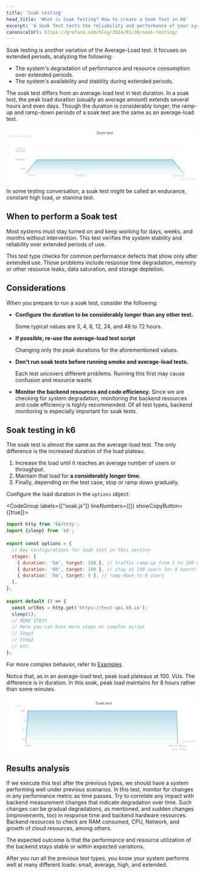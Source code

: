 ```yaml
---
title: 'Soak testing'
head_title: 'What is Soak Testing? How to create a Soak Test in k6'
excerpt: 'A Soak Test tests the reliability and performance of your system over extended periods of use.'
canonicalUrl: https://grafana.com/blog/2024/01/30/soak-testing/
---
```


Soak testing is another variation of the Average-Load test. It focuses on extended periods, analyzing the following: 

* The system's degradation of performance and resource consumption over extended periods.
* The system's availability and stability during extended periods.

The soak test differs from an average-load test in test duration. In a soak test, the peak load duration (usually an average amount) extends several hours and even days.
Though the duration is considerably longer, the ramp-up and ramp-down periods of a soak test are the same as an average-load test.

![Overview of a soak test](images/chart-soak-test-overview.png)

In some testing conversation, a soak test might be called an endurance, constant high load, or stamina test.

## When to perform a Soak test

Most systems must stay turned on and keep working for days, weeks, and months without intervention. This test verifies the system stability and reliability over extended periods of use. 

This test type checks for common performance defects that show only after extended use. Those problems include response time degradation, memory or other resource leaks, data saturation, and storage depletion.


## Considerations

When you prepare to run a soak test, consider the following:

* **Configure the duration to be considerably longer than any other test.**

    Some typical values are 3, 4, 8, 12, 24, and 48 to 72 hours.
* **If possible, re-use the average-load test script**

    Changing only the peak durations for the aforementioned values.
* **Don't run soak tests before running smoke and average-load tests.** 

    Each test uncovers different problems.
    Running this first may cause confusion and resource waste.
* **Monitor the backend resources and code efficiency.**
  Since we are checking for system degradation, monitoring the backend resources and code efficiency is highly recommended. 
  Of all test types, backend monitoring is especially important for soak tests.

## Soak testing in k6

The soak test is almost the same as the average-load test. The only difference is the increased duration of the load plateau. 

1. Increase the load until it reaches an average number of users or throughput.
1. Maintain that load for **a considerably longer time.**
1. Finally, depending on the test case, stop or ramp down gradually.

Configure the load duration in the `options` object:

<CodeGroup labels={["soak.js"]} lineNumbers={[]} showCopyButton={[true]}>

```javascript
import http from 'k6/http';
import {sleep} from 'k6';

export const options = {
  // Key configurations for Soak test in this section
  stages: [
    { duration: '5m', target: 100 }, // traffic ramp-up from 1 to 100 users over 5 minutes.
    { duration: '8h', target: 100 }, // stay at 100 users for 8 hours!!!
    { duration: '5m', target: 0 }, // ramp-down to 0 users
  ],
};

export default () => {
  const urlRes = http.get('https://test-api.k6.io');
  sleep(1);
  // MORE STEPS
  // Here you can have more steps or complex script
  // Step1
  // Step2
  // etc.
};

```

</CodeGroup>

For more complex behavior, refer to [Examples](/examples).

Notice that, as in an average-load test, peak load plateaus at 100. VUs.
The difference is in duration.
In this soak, peak load maintains for 8 hours rather than some minutes.

![The shape of the soak test as configured in the preceding script](images/chart-soak-test-k6-script-example.png)

## Results analysis

If we execute this test after the previous types, we should have a system performing well under previous scenarios. In this test, monitor for changes in any performance metric as time passes. Try to correlate any impact with backend measurement changes that indicate degradation over time. Such changes can be gradual degradations, as mentioned, and sudden changes (improvements, too) in response time and backend hardware resources. Backend resources to check are RAM consumed, CPU, Network, and growth of cloud resources, among others.

The expected outcome is that the performance and resource utilization of the backend stays stable or within expected variations.

After you run all the previous test types, you know your system performs well at many different loads: small, average, high, and extended.

